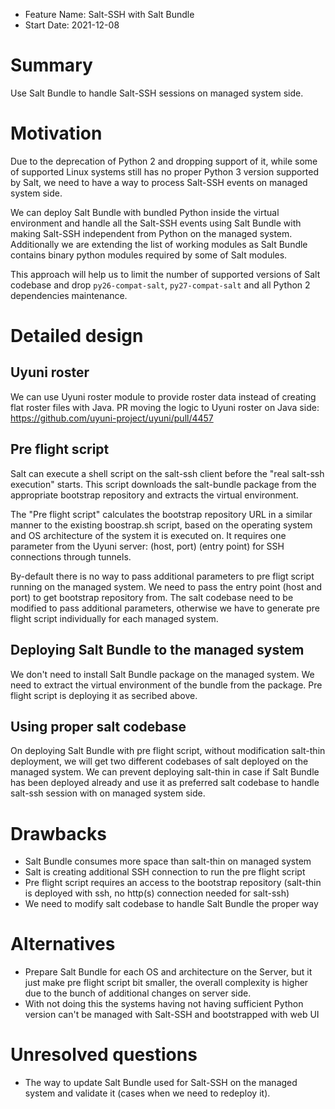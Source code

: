 - Feature Name: Salt-SSH with Salt Bundle
- Start Date: 2021-12-08

# Summary
[summary]: #summary

Use Salt Bundle to handle Salt-SSH sessions on managed system side.

# Motivation
[motivation]: #motivation

Due to the deprecation of Python 2 and dropping support of it, while some of supported Linux systems still has no proper Python 3 version supported by Salt, we need to have a way to process Salt-SSH events on managed system side.

We can deploy Salt Bundle with bundled Python inside the virtual environment and handle all the Salt-SSH events using Salt Bundle with making Salt-SSH independent from Python on the managed system.
Additionally we are extending the list of working modules as Salt Bundle contains binary python modules required by some of Salt modules.

This approach will help us to limit the number of supported versions of Salt codebase and drop `py26-compat-salt`, `py27-compat-salt` and all Python 2 dependencies maintenance.

# Detailed design
[design]: #detailed-design

## Uyuni roster

We can use Uyuni roster module to provide roster data instead of creating flat roster files with Java. PR moving the logic to Uyuni roster on Java side: https://github.com/uyuni-project/uyuni/pull/4457

## Pre flight script

Salt can execute a shell script on the salt-ssh client before the "real salt-ssh execution" starts. This script downloads the salt-bundle package from the appropriate bootstrap repository and extracts the virtual environment.

The "Pre flight script" calculates the bootstrap repository URL in a similar manner to the existing boostrap.sh script, based on the operating system and OS architecture of the system it is executed on. It requires one parameter from the Uyuni server: (host, port) (entry point) for SSH connections through tunnels.

By-default there is no way to pass additional parameters to pre fligt script running on the managed system. We need to pass the entry point (host and port) to get bootstrap repository from. The salt codebase need to be modified to pass additional parameters, otherwise we have to generate pre flight script individually for each managed system.

## Deploying Salt Bundle to the managed system

We don't need to install Salt Bundle package on the managed system. We need to extract the virtual environment of the bundle from the package. Pre flight script is deploying it as secribed above.

## Using proper salt codebase

On deploying Salt Bundle with pre flight script, without modification salt-thin deployment, we will get two different codebases of salt deployed on the managed system. We can prevent deploying salt-thin in case if Salt Bundle has been deployed already and use it as preferred salt codebase to handle salt-ssh session with on managed system side.

# Drawbacks
[drawbacks]: #drawbacks

  * Salt Bundle consumes more space than salt-thin on managed system
  * Salt is creating additional SSH connection to run the pre flight script 
  * Pre flight script requires an access to the bootstrap repository (salt-thin is deployed with ssh, no http(s) connection needed for salt-ssh)
  * We need to modify salt codebase to handle Salt Bundle the proper way

# Alternatives
[alternatives]: #alternatives

- Prepare Salt Bundle for each OS and architecture on the Server, but it just make pre flight script bit smaller, the overall complexity is higher due to the bunch of additional changes on server side.
- With not doing this the systems having not having sufficient Python version can't be managed with Salt-SSH and bootstrapped with web UI

# Unresolved questions
[unresolved]: #unresolved-questions

- The way to update Salt Bundle used for Salt-SSH on the managed system and validate it (cases when we need to redeploy it).
